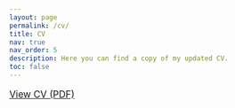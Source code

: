 ```yaml
---
layout: page
permalink: /cv/
title: CV
nav: true
nav_order: 5
description: Here you can find a copy of my updated CV.
toc: false
---
```


<p style="font-size: 1.2em;">
  <a href="https://github.com/svelas46/velasquezrestrepo.github.io/blob/main/assets/pdf/CV_SaraVelasquezRpo.pdf" target="blank">
    <i class="fas fa-file-pdf"></i> View CV (PDF)
  </a>
</p>

